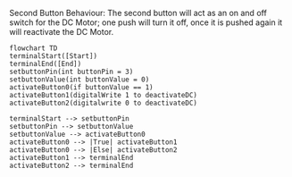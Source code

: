 Second Button Behaviour: The second button will act as an on and off switch for the DC Motor; one push will turn it off, once it is pushed again it will reactivate the DC Motor.


```mermaid
flowchart TD
terminalStart([Start])
terminalEnd([End])
setbuttonPin(int buttonPin = 3)
setbuttonValue(int buttonValue = 0)
activateButton0(if buttonValue == 1)
activateButton1(digitalWrite 1 to deactivateDC)
activateButton2(digitalwrite 0 to deactivateDC)
   
terminalStart --> setbuttonPin
setbuttonPin --> setbuttonValue
setbuttonValue --> activateButton0
activateButton0 --> |True| activateButton1
activateButton0 --> |Else| activateButton2
activateButton1 --> terminalEnd
activateButton2 --> terminalEnd
```

